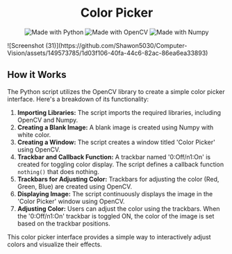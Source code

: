 <h1 align="center">Color Picker</h1>

<p align="center">
  <img src="https://img.shields.io/badge/Made%20with-Python-1f425f.svg" alt="Made with Python">
  <img src="https://img.shields.io/badge/Made%20with-OpenCV-9cf.svg" alt="Made with OpenCV">
  <img src="https://img.shields.io/badge/Made%20with-Numpy-blue.svg" alt="Made with Numpy">
</p>
![Screenshot (31)](https://github.com/Shawon5030/Computer-Vision/assets/149573785/1d03f106-40fa-44c6-82ac-86ea6ea33893)

<!-- Explanation of how the code works -->
<h2>How it Works</h2>
<p>The Python script utilizes the OpenCV library to create a simple color picker interface. Here's a breakdown of its functionality:</p>

<ol>
  <li><strong>Importing Libraries:</strong> The script imports the required libraries, including OpenCV and Numpy.</li>
  
  <li><strong>Creating a Blank Image:</strong> A blank image is created using Numpy with white color.</li>
  
  <li><strong>Creating a Window:</strong> The script creates a window titled 'Color Picker' using OpenCV.</li>
  
  <li><strong>Trackbar and Callback Function:</strong> A trackbar named '0:Off/n1:On' is created for toggling color display. The script defines a callback function <code>nothing()</code> that does nothing.</li>
  
  <li><strong>Trackbars for Adjusting Color:</strong> Trackbars for adjusting the color (Red, Green, Blue) are created using OpenCV.</li>
  
  <li><strong>Displaying Image:</strong> The script continuously displays the image in the 'Color Picker' window using OpenCV.</li>
  
  <li><strong>Adjusting Color:</strong> Users can adjust the color using the trackbars. When the '0:Off/n1:On' trackbar is toggled ON, the color of the image is set based on the trackbar positions.</li>
</ol>

<p>This color picker interface provides a simple way to interactively adjust colors and visualize their effects.</p>
